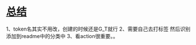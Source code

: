 # [总结](https://github.com/Vitowong00/gitblog/issues/13)

1、token名其实不用改，创建的时候还是G_T就行
2、需要自己去打标签 然后识别 添加到readme中的分类中
3、看action很重要。。